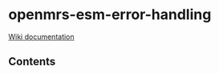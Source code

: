 # openmrs-esm-error-handling

[Wiki documentation](https://wiki.openmrs.org/display/projects/openmrs-esm-error-handling)

## Contents

<!-- toc -->



<!-- tocstop -->




